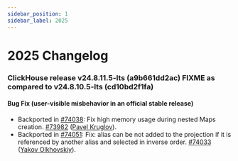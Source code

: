 ```yaml
---
sidebar_position: 1
sidebar_label: 2025
---
```


# 2025 Changelog

### ClickHouse release v24.8.11.5-lts (a9b661dd2ac) FIXME as compared to v24.8.10.5-lts (cd10bd2f1fa)

#### Bug Fix (user-visible misbehavior in an official stable release)
* Backported in [#74038](https://github.com/ClickHouse/ClickHouse/issues/74038): Fix high memory usage during nested Maps creation. [#73982](https://github.com/ClickHouse/ClickHouse/pull/73982) ([Pavel Kruglov](https://github.com/Avogar)).
* Backported in [#74051](https://github.com/ClickHouse/ClickHouse/issues/74051): Fix: alias can be not added to the projection if it is referenced by another alias and selected in inverse order. [#74033](https://github.com/ClickHouse/ClickHouse/pull/74033) ([Yakov Olkhovskiy](https://github.com/yakov-olkhovskiy)).

